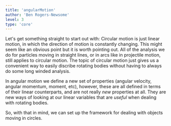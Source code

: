 ```yaml
---
title: 'angularMotion'
author: 'Ben Rogers-Newsome'
level: 3
type: 'core'
---
```


Let's get something straight to start out with: Circular motion is just linear motion, in which the direction of motion is constantly changing. This might seem like an obvious point but it is worth pointing out. All of the analysis we do for particles moving in straight lines, or in arcs like in projectile motion, still applies to circular motion. The topic of circular motion just gives us a convenient way to easily discribe rotating bodies without having to always do some long winded analysis.

In angular motion we define a new set of properties (angular velocity, angular momentum, moment, etc), however, these are all defined in terms of their linear counterparts, and are not really *new* properties at all. They are new ways of looking at our linear variables that are *useful* when dealing with rotating bodies.

So, with that in mind, we can set up the framework for dealing with objects moving in circles.
